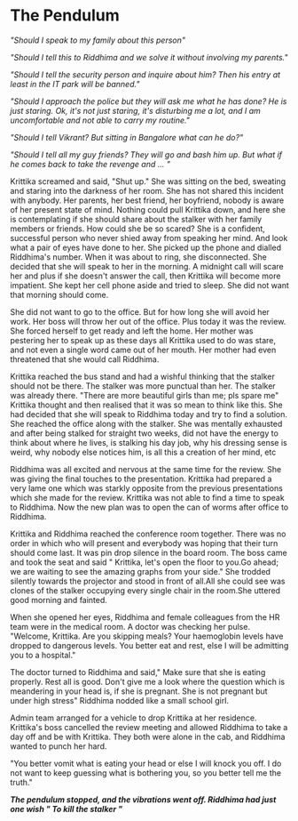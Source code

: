 # The Pendulum


*"Should I speak to my family about this person"*

*"Should I tell this to Riddhima and we solve it without involving my parents."*

*"Should I tell the security person and inquire about him? Then his entry at least in the IT park will be banned."*

*"Should I approach the police but they will ask me what he has done? He is just staring. Ok, it's not just staring, it's disturbing me a lot, and I am uncomfortable and not able to carry my routine."*

*"Should I tell Vikrant? But sitting in Bangalore what can he do?"*

*"Should I tell all my guy friends? They will go and bash him up. But what if he comes back to take the revenge and ... "*


Krittika screamed and said, "Shut up." She was sitting on the bed, sweating and staring into the darkness of her room. She has not shared this incident with anybody. Her parents, her best friend, her boyfriend, nobody is aware of her present state of mind. Nothing could pull Krittika down, and here she is contemplating if she should share about the stalker with her family members or friends. How could she be so scared? She is a confident, successful person who never shied away from speaking her mind. And look what a pair of eyes have done to her. She picked up the phone and dialled Riddhima's number. When it was about to ring, she disconnected. She decided that she will speak to her in the morning. A midnight call will scare her and plus if she doesn't answer the call, then Krittika will become more impatient. She kept her cell phone aside and tried to sleep. She did not want that morning should come.

She did not want to go to the office. But for how long she will avoid her work. Her boss will throw her out of the office. Plus today it was the review. She forced herself to get ready and left the home. Her mother was pestering her to speak up as these days all Krittika used to do was stare, and not even a single word came out of her mouth. Her mother had even threatened that she would call Riddhima.

Krittika reached the bus stand and had a wishful thinking that the stalker should not be there. The stalker was more punctual than her. The stalker was already there. "There are more beautiful girls than me; pls spare me" Krittika thought and then realised that it was so mean to think like this. She had decided that she will speak to Riddhima today and try to find a solution. She reached the office along with the stalker. She was mentally exhausted and after being stalked for straight two weeks, did not have the energy to think about where he lives, is stalking his day job, why his dressing sense is weird, why nobody else notices him, is all this a creation of her mind, etc

Riddhima was all excited and nervous at the same time for the review. She was giving the final touches to the presentation. Krittika had prepared a very lame one which was starkly opposite from the previous presentations which she made for the review. Krittika was not able to find a time to speak to Riddhima. Now the new plan was to open the can of worms after office to Riddhima.

Krittika and Riddhima reached the conference room together. There was no order in which who will present and everybody was hoping that their turn should come last. It was pin drop silence in the board room. The boss came and took the seat and said " Krittika, let's open the floor to you.Go ahead; we are waiting to see the amazing graphs from your side." She trodded silently towards the projector and stood in front of all.All she could see was clones of the stalker occupying every single chair in the room.She uttered good morning and fainted.

When she opened her eyes, Riddhima and female colleagues from the HR team were in the medical room. A doctor was checking her pulse.
"Welcome, Krittika. Are you skipping meals? Your haemoglobin levels have dropped to dangerous levels. You better eat and rest, else I will be admitting  you to a hospital."

The doctor turned to Riddhima and said," Make sure that she is eating properly. Rest all is good. Don't give me a look where the question which is meandering in your head is, if she is pregnant. She is not pregnant but under high stress" Riddhima nodded like a small school girl.

Admin team arranged for a vehicle to drop Krittika at her residence. Krittika's boss cancelled the review meeting and allowed Riddhima to take a day off and be with Krittika. They both were alone in the cab, and Riddhima wanted to punch her hard.

"You better vomit what is eating your head or else I will knock you off.  I do not  want to keep guessing what is bothering you, so you better tell me the truth."

***The pendulum stopped, and the vibrations went off.  Riddhima had just one wish " To kill the stalker "***